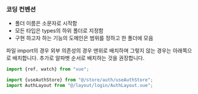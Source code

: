 
### 코딩 컨벤션

- 폴더 이름은 소문자로 시작함
- 모든 타입은 types의 하위 폴더로 지정함
- 구현 하고자 하는 기능의 도메인은 범위를 정하고 한 폴더에 모음

파일 import의 경우 외부 의존성의 경우 맨위로 배치하며 그렇지 않는 경우는 아래쪽으로 배치합니다.
추가로 알파벳 순서로 배치하는 것을 권장합니다.
```typescript
import {ref, watch} from "vue";

import {useAuthStore} from "@/store/auth/useAuthStore";
import AuthLayout from "@/layout/login/AuthLayout.vue";
```

